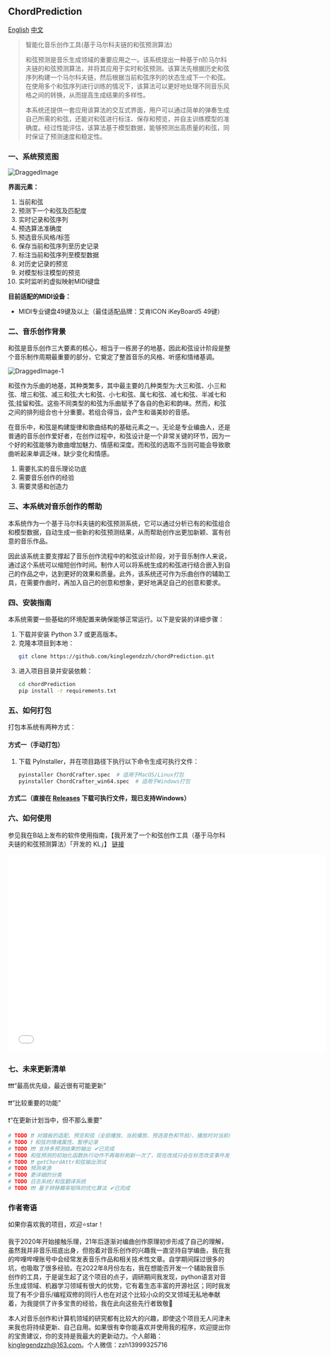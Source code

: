 ## ChordPrediction
[English](https://github.com/kinglegendzzh/chordPrediction/blob/master/README_EN.md) [中文](https://github.com/kinglegendzzh/chordPrediction/blob/master/README.md)

> 智能化音乐创作工具(基于马尔科夫链的和弦预测算法)
>
> 和弦预测是音乐生成领域的重要应用之一。该系统提出一种基于n阶马尔科夫链的和弦预测算法，并将其应用于实时和弦预测。该算法先根据历史和弦序列构建一个马尔科夫链，然后根据当前和弦序列的状态生成下一个和弦。在使用多个和弦序列进行训练的情况下，该算法可以更好地处理不同音乐风格之间的转换，从而提高生成结果的多样性。
>
> 本系统还提供一套应用该算法的交互式界面，用户可以通过简单的弹奏生成自己所需的和弦，还能对和弦进行标注、保存和预览，并自主训练模型的准确度。经过性能评估，该算法基于模型数据，能够预测出高质量的和弦，同时保证了预测速度和稳定性。

### 一、系统预览图

![DraggedImage](https://github.com/kinglegendzzh/chordPrediction/assets/33552269/9f731d4e-9f4b-4282-ae57-2c272437475f)

**界面元素：**

1. 当前和弦
2. 预测下一个和弦及匹配度
3. 实时记录和弦序列
4. 预选算法准确度
5. 预选音乐风格/标签
6. 保存当前和弦序列至历史记录
7. 标注当前和弦序列至模型数据
8. 对历史记录的预览
9. 对模型标注模型的预览
10. 实时监听的虚拟映射MIDI键盘

**目前适配的MIDI设备：**

- MIDI专业键盘49键及以上（最佳适配品牌：艾肯ICON iKeyBoard5 49键）

### 二、音乐创作背景

和弦是音乐创作三大要素的核心，相当于一栋房子的地基，因此和弦设计阶段是整个音乐制作周期最重要的部分，它奠定了整首音乐的风格、听感和情绪基调。

![DraggedImage-1](https://github.com/kinglegendzzh/chordPrediction/assets/33552269/224efee5-e24f-4583-aa7c-25eb38d5dafb)

和弦作为乐曲的地基，其种类繁多，其中最主要的几种类型为:大三和弦、小三和弦、增三和弦、减三和弦;大七和弦、小七和弦、属七和弦、减七和弦、半减七和弦;挂留和弦。这些不同类型的和弦为乐曲赋予了各自的色彩和韵味。然而，和弦之间的排列组合也十分重要。若组合得当，会产生和谐美妙的音感。

在音乐中，和弦是构建旋律和歌曲结构的基础元素之一。无论是专业编曲人，还是普通的音乐创作爱好者，在创作过程中，和弦设计是一个非常关键的环节，因为一个好的和弦能够为歌曲增加魅力、情感和深度。而和弦的选取不当则可能会导致歌曲听起来单调乏味，缺少变化和情感。

1. 需要扎实的音乐理论功底
2. 需要音乐创作的经验
3. 需要灵感和创造力

### 三、本系统对音乐创作的帮助

本系统作为一个基于马尔科夫链的和弦预测系统，它可以通过分析已有的和弦组合和模型数据，自动生成一些新的和弦预测结果，从而帮助创作出更加新颖、富有创意的音乐作品。

因此该系统主要支撑起了音乐创作流程中的和弦设计阶段，对于音乐制作人来说，通过这个系统可以缩短创作时间。制作人可以将系统生成的和弦进行结合嵌入到自己的作品之中，达到更好的效果和质量。此外，该系统还可作为乐曲创作的辅助工具，在需要作曲时，再加入自己的创意和想象，更好地满足自己的创意和要求。

### 四、安装指南

本系统需要一些基础的环境配置来确保能够正常运行。以下是安装的详细步骤：

1. 下载并安装 Python 3.7 或更高版本。
2. 克隆本项目到本地：
   ```bash
   git clone https://github.com/kinglegendzzh/chordPrediction.git
3. 进入项目目录并安装依赖：
   ```bash
   cd chordPrediction
   pip install -r requirements.txt
   ```

### 五、如何打包

打包本系统有两种方式：

#### 方式一（手动打包）

1. 下载 PyInstaller，并在项目路径下执行以下命令生成可执行文件：
   ```bash
   pyinstaller ChordCrafter.spec  # 适用于MacOS/Linux打包
   pyinstaller ChordCrafter_win64.spec  # 适用于Windows打包
   ```

#### 方式二（直接在 [Releases](https://github.com/kinglegendzzh/chordPrediction/releases/) 下载可执行文件，现已支持Windows）

### 六、如何使用

参见我在B站上发布的软件使用指南，【我开发了一个和弦创作工具（基于马尔科夫链的和弦预测算法）「开发的 KL」】 [链接](https://www.bilibili.com/video/BV1Ww4m1i7CN/?share_source=copy_web&vd_source=1243dee83a20c6e1d4c96e246dd5b026)
<iframe src="//player.bilibili.com/player.html?isOutside=true&aid=1105200454&bvid=BV1Ww4m1i7CN&cid=1560428694&p=1" width="720" height="450" scrolling="no" border="0" frameborder="no" framespacing="0" allowfullscreen="true"></iframe>

### 七、未来更新清单

❗️❗️❗️“最高优先级，最近很有可能更新”

❗️❗️“比较重要的功能”

❗️“在更新计划当中，但不那么重要”

```python
# TODO ❗️❗️ 对踏板的适配、预览和弦（全部播放、当前播放、预选音色和节拍）、播放时对当前序列的和弦的键位渲染、匹配比例阈值、预测和弦的序列化展示、对预测和弦的键位渲染
# TODO ❗️ 和弦的情绪属性、暂停记录
# TODO ❗️❗️❗️ 支持多预测结果的输出 ✔已完成
# TODO 和弦预测的初始化函数执行动作不再每秒刷新一次了，现在改成只会在标签改变事件发生时才会触发，极大地提升了系统性能
# TODO ❗️❗️ getChordAttr和弦输出测试
# TODO 预测来源
# TODO 更详细的分类
# TODO 日志系统/和弦翻译系统
# TODO ❗️❗️❗️ 基于转移概率矩阵的优化算法 ✔已完成
```

### 作者寄语

如果你喜欢我的项目，欢迎⭐️star！

我于2020年开始接触乐理，21年后逐渐对编曲创作原理初步形成了自己的理解，虽然我并非音乐班底出身，但抱着对音乐创作的兴趣我一直坚持自学编曲，我在我的哔哩哔哩账号中会经常发表音乐作品和相关技术性文章。自学期间踩过很多的坑，也吸取了很多经验。在2022年8月份左右，我在想能否开发一个辅助我音乐创作的工具，于是诞生起了这个项目的点子，调研期间我发现，python语言对音乐生成领域、机器学习领域有很大的优势，它有着生态丰富的开源社区；同时我发现了有不少音乐/编程双修的同行人也在对这个比较小众的交叉领域无私地奉献着，为我提供了许多宝贵的经验，我在此向这些先行者致敬🫡

本人对音乐创作和计算机领域的研究都有比较大的兴趣，即使这个项目无人问津未来我也将持续更新、自己自用。如果很有幸你能喜欢并使用我的程序，欢迎提出你的宝贵建议，你的支持是我最大的更新动力。个人邮箱：kinglegendzzh@163.com。个人微信：zzh13999325716
```